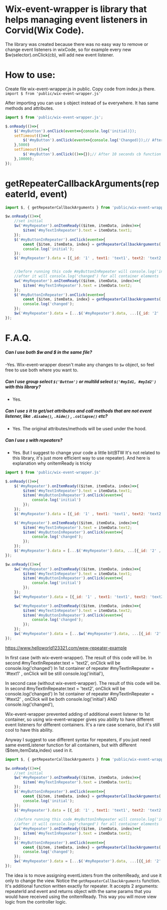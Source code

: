 # Wix-event-wrapper is library that helps managing event listeners in Corvid(Wix Code). 

The library was created because there was no easy way to remove or change event listeners in wixCode, so for example every new $w(selector).onClick(cb), will add new event listener.
# How to use: 
Create file wix-event-wrapper.js in public. Copy code from index.js there.  
`import $ from 'public/wix-event-wrapper.js' `

After importing you can use `$` object instead of `$w` everywhere. It has same methods and attributes.


```javascript
import $ from 'public/wix-event-wrapper.js';

$.onReady(()=>{
	$('#myButton').onClick(event=>{console.log('initial)});
	setTimeout(()=>{
		$('#myButton').onClick(event=>{console.log('Changed)});// After 5 seconds cb function in #myButton will be replaced to this one
	},5000)
	setTimeout(()=>{
		$('#myButton').onClick(()=>{});// After 10 seconds cb function will be replaced to empty function. Use this way if you want to delete event listener
	},10000);
});
```

# getRepeaterCallbackArguments(repeaterId, event)

```javascript
import $, { getRepeaterCallbackArguments } from 'public/wix-event-wrapper.js';

$w.onReady(()=>{
	//set initial
	$w('#myRepeater').onItemReady(($item, itemData, index)=>{
		$item('#myTextInRepeater').text = itemData.text1;
	});
	$('#myButtonInRepeater').onClick(event=>{
		const {$item, itemData, index} = getRepeaterCallbackArguments('#myRepeater',event);
		console.log('initial');
	});
	$('#myRepeater').data = [{_id: '1' , text1: 'text1', text2: 'text2'}];


	//before running this code #myButtonInRepeater will console.log('initial') for all container elements
	//after it will console.log('changed') for all container elements
	$w('#myRepeater').onItemReady(($item, itemData, index)=>{
		$item('#myTextInRepeater').text = itemData.text2;
	});
	$('#myButtonInRepeater').onClick(event=>{
		const {$item, itemData, index} = getRepeaterCallbackArguments('#myRepeater',event);
		console.log('changed');
	});
	$w('#myRepeater').data = [...$('#myRepeater').data, ...[{_id: '2' , text1: 'text1', text2: 'text2'}]];
});

```


# F.A.Q.
##### Can I use both $w and $ in the same file?
-Yes. Wix-event-wrapper doesn't make any changes to `$w` object, so feel free to use both where you want to.
##### Can I use group select `$('Button')` or multiId select `$('#myId1, #myId2')` with this library?
- Yes.
##### Can I use `$` it to get/set attributes and call methods that are not event listener, like `.disabe()`, `.hide()` , `.collapse()` etc?
- Yes. The original attributes/methods will be used under the hood.  

##### Can I use `$` with repeaters?
- Yes. But I suggest to change your code a little bit(BTW It's not related to this library, it's just more efficient way to use repeater). And here is explanation why onItemReady is tricky

```javascript
import $ from 'public/wix-event-wrapper.js'

$.onReady(()=>{
	$('#myRepeater').onItemReady(($item, itemData, index)=>{
		$item('#myTextInRepeater').text = itemData.text1;
		$item('#myButtonInRepeater').onClick(event=>{
			console.log('initial')
		});
	});
	$('#myRepeater').data = [{_id: '1' , text1: 'text1', text2: 'text2'}];

	$('#myRepeater').onItemReady(($item, itemData, index)=>{
		$item('#myTextInRepeater').text = itemData.text2;
		$item('#myButtonInRepeater').onClick(event=>{
			console.log('changed');
		});
	});
	$('#myRepeater').data = [...$('#myRepeater').data, ...[{_id: '2' , text1: 'text1', text2: 'text2'}]];
});
```

```javascript
$w.onReady(()=>{
	$w('#myRepeater').onItemReady(($item, itemData, index)=>{
		$item('#myTextInRepeater').text = itemData.text1;
		$item('#myButtonInRepeater').onClick(event=>{
			console.log('initial')
		});
	});
	$w('#myRepeater').data = [{_id: '1' , text1: 'text1', text2: 'text2'}];

	$w('#myRepeater').onItemReady(($item, itemData, index)=>{
		$item('#myTextInRepeater').text = itemData.text2;
		$item('#myButtonInRepeater').onClick(event=>{
			console.log('changed');
		});
	});
	$w('#myRepeater').data = [...$w('#myRepeater').data, ...[{_id: '2' , text1: 'text1', text2: 'text2'}]];
});
```
https://www.helloworld123321.com/wew-repeater-example

In first case (with wix-event-wrapper).
The result of this code will be.
In second #myTextInRepeater.text = 'text2', onClick will be console.log('changed')
In 1st container of repeater #myTextInRepeater = '#text1' , onClick will be still console.log('initial'), 


In second case (without wix-event-wrapper).
The result of this code will be.
In second #myTextInRepeater.text = 'text2', onClick will be console.log('changed')
In 1st container of repeater #myTextInRepeater = '#text2' , onClick will be both console.log('initial') AND  console.log('changed'), 

Wix-event-wrapper prevented adding of additional event listener to 1st container, so using wix-event-wrapper gives you ability to have different event listeners for different containers. 
It's a rare case scenario, but it's still cool to have this ability.

Anyway I suggest to use different syntax for repeaters, if you just need same eventListener function for all containers, but with different ($item,itemData,index) used in it.

```javascript
import $, { getRepeaterCallbackArguments } from 'public/wix-event-wrapper.js'

$w.onReady(()=>{
	//set initial
	$w('#myRepeater').onItemReady(($item, itemData, index)=>{
		$item('#myTextInRepeater').text = itemData.text1;
	});
	$('#myButtonInRepeater').onClick(event=>{
		const {$item, itemData, index} = getRepeaterCallbackArguments('#myRepeater',event);
		console.log('initial');
	});
	$('#myRepeater').data = [{_id: '1' , text1: 'text1', text2: 'text2'}];
	
	//before running this code #myButtonInRepeater will console.log('initial') for all container elements
	//after it will console.log('changed') for all container elements
	$w('#myRepeater').onItemReady(($item, itemData, index)=>{
		$item('#myTextInRepeater').text = itemData.text2;
	});
	$('#myButtonInRepeater').onClick(event=>{
		const {$item, itemData, index} = getRepeaterCallbackArguments('#myRepeater',event);
		console.log('changed');
	});
	$w('#myRepeater').data = [...$('#myRepeater').data, ...[{{_id: '2' , text1: 'text1', text2: 'text2'}}]];
});

```
The idea is to move assigning eventListers from the onItemReady, and use it only to change the view.
Notice the `getRepeaterCallbackArguments` function. It's additional function written exactly for repeater. It accepts 2 arguments: repeaterId and event and returns object with the same params that you would have received using the onItemReady.
This way you will move view logic from the controller logic.